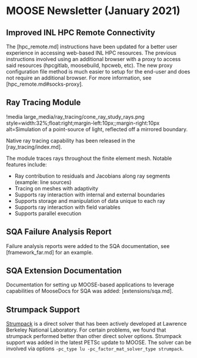 # MOOSE Newsletter (January 2021)

## Improved INL HPC Remote Connectivity

The [hpc_remote.md] instructions have been updated for a better user experience in accessing web-based INL HPC resources. The previous instructions involved using an additional browser with a proxy to access said resources (hpcgitlab, moosebuild, hpcweb, etc). The new proxy configuration file method is much easier to setup for the end-user and does not require an additional browser. For more information, see [hpc_remote.md#socks-proxy].

## Ray Tracing Module

!media large_media/ray_tracing/cone_ray_study_rays.png
       style=width:32%;float:right;margin-left:10px;;margin-right:10px
       alt=Simulation of a point-source of light, reflected off a mirrored boundary.

Native ray tracing capability has been released in the [ray_tracing/index.md].

The module traces rays throughout the finite element mesh. Notable features include:

- Ray contribution to residuals and Jacobians along ray segments (example: line sources)
- Tracing on meshes with adaptivity
- Supports ray interaction with internal and external boundaries
- Supports storage and manipulation of data unique to each ray
- Supports ray interaction with field variables
- Supports parallel execution

## SQA Failure Analysis Report

Failure analysis reports were added to the SQA documentation, see [framework_far.md] for an example.

## SQA Extension Documentation

Documentation for setting up MOOSE-based applications to leverage capabilities of MooseDocs
for SQA was added: [extensions/sqa.md].

## Strumpack Support

[Strumpack](https://portal.nersc.gov/project/sparse/strumpack/) is a direct solver that has
been actively developed at Lawrence Berkeley National Laboratory. For certain problems, we found
that strumpack performed better than other direct solver options. Strumpack support was added
in the latest PETSc update to MOOSE. The solver can be involved via options
`-pc_type lu -pc_factor_mat_solver_type strumpack`.
